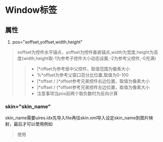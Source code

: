 # Window标签
## 属性
1. pos="xoffset,yoffset,width,height"  
> xoffset为控件水平锚点，yoffset为控件垂直锚点,width为宽度,height为高度(width,height取-1为参考子控件大小动态设置,-2为参考父控件,-0充满)  
>>- |*offset为参考居中父控件，取值范围为像素大小  
>>- %*offset为参考父窗口百分比位置,取值为0-100  
>>- [*offset / }*offset参考兄弟控件右边位置，取值为像素大小  
>>- ]*offset / {*offset参考兄弟控件左边位置，取值为像素大小  
>>- 注意事项当pos前两个取负数时为反向计算
### skin="skin_name"
skin_name需要uires.idx先导入file再往skin.xml导入设定skin_name到图片映射，最后才可以使用例如  
> 使用
